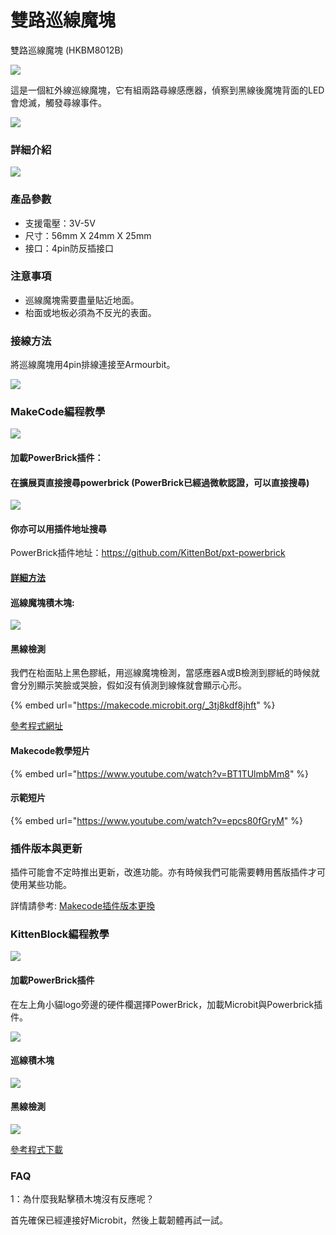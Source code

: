 # 雙路巡線魔塊

雙路巡線魔塊 (HKBM8012B)

![](https://kittenbothk.readthedocs.io/en/latest/\_images/07\_03.png)

這是一個紅外線巡線魔塊，它有組兩路尋線感應器，偵察到黑線後魔塊背面的LED會熄滅，觸發尋線事件。

![](https://kittenbothk.readthedocs.io/en/latest/\_images/IMG\_2570.GIF)

### 詳細介紹

![](https://kittenbothk.readthedocs.io/en/latest/\_images/07\_01.png)

### 產品參數

* 支援電壓：3V-5V
* 尺寸：56mm X 24mm X 25mm
* 接口：4pin防反插接口

### 注意事項

* 巡線魔塊需要盡量貼近地面。
* 枱面或地板必須為不反光的表面。

### 接線方法

將巡線魔塊用4pin排線連接至Armourbit。

![](https://kittenbothk.readthedocs.io/en/latest/\_images/linefollow\_wire.png)

### MakeCode編程教學

![](https://kittenbothk.readthedocs.io/en/latest/\_images/mcbanner13.png)

#### 加載PowerBrick插件：

#### 在擴展頁直接搜尋powerbrick (PowerBrick已經過微軟認證，可以直接搜尋)

![](https://kittenbothk.readthedocs.io/en/latest/\_images/powerbrick\_search.png)

#### 你亦可以用插件地址搜尋

PowerBrick插件地址：https://github.com/KittenBot/pxt-powerbrick

#### [詳細方法](../../ge-bian-cheng-ping-tai-jie-shao/makecode/kittenbotandmakecode.md)

#### 巡線魔塊積木塊:

![](https://kittenbothk.readthedocs.io/en/latest/\_images/linefollowblocks.png)

#### 黑線檢測

我們在枱面貼上黑色膠紙，用巡線魔塊檢測，當感應器A或B檢測到膠紙的時候就會分別顯示笑臉或哭臉，假如沒有偵測到線條就會顯示心形。

{% embed url="https://makecode.microbit.org/_3tj8kdf8jhft" %}

[參考程式網址](https://makecode.microbit.org/\_3tj8kdf8jhft)

#### Makecode教學短片

{% embed url="https://www.youtube.com/watch?v=BT1TUlmbMm8" %}

#### 示範短片

{% embed url="https://www.youtube.com/watch?v=epcs80fGryM" %}

### 插件版本與更新

插件可能會不定時推出更新，改進功能。亦有時候我們可能需要轉用舊版插件才可使用某些功能。

詳情請參考: [Makecode插件版本更換](../../ge-bian-cheng-ping-tai-jie-shao/makecode/makecodeextupdate.md)

### KittenBlock編程教學

![](https://kittenbothk.readthedocs.io/en/latest/\_images/kbbanner7.png)

#### 加載PowerBrick插件

在左上角小貓logo旁邊的硬件欄選擇PowerBrick，加載Microbit與Powerbrick插件。

![](https://kittenbothk.readthedocs.io/en/latest/\_images/addextension1.png)

#### 巡線積木塊

![](https://kittenbothk.readthedocs.io/en/latest/\_images/kblinetraceblocks.png)

#### 黑線檢測

![](https://kittenbothk.readthedocs.io/en/latest/\_images/kblinetrace.png)

[參考程式下載](https://bit.ly/PowberbrickM5\_01sb3)

### FAQ

1：為什麼我點擊積木塊沒有反應呢？

首先確保已經連接好Microbit，然後上載韌體再試一試。
